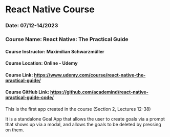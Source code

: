 # React Native Course
### Date: 07/12-14/2023

### Course Name: React Native: The Practical Guide
#### Course Instructor: Maximilian Schwarzmüller
#### Course Location: Online - Udemy
#### Course Link: https://www.udemy.com/course/react-native-the-practical-guide/
#### Course GitHub Link: https://github.com/academind/react-native-practical-guide-code/

This is the first app created in the course (Section 2, Lectures 12-38)

It is a standalone Goal App that allows the user to create goals via a prompt that shows up via a modal, and allows the goals to be deleted by pressing on them. 

